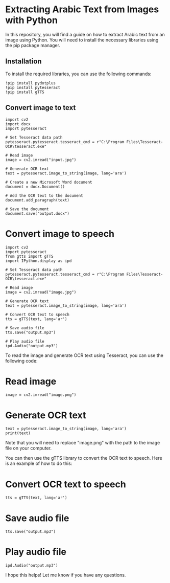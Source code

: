 # Extracting Arabic Text from Images with Python

In this repository, you will find a guide on how to extract Arabic text from an image using Python. You will need to install the necessary libraries using the pip package manager.

## Installation

To install the required libraries, you can use the following commands:
```
!pip install pydotplus
!pip install pytesseract
!pip install gTTS
```

## Convert image to text

```
import cv2
import docx
import pytesseract

# Set Tesseract data path
pytesseract.pytesseract.tesseract_cmd = r"C:\Program Files\Tesseract-OCR\tesseract.exe"

# Read image
image = cv2.imread("input.jpg")

# Generate OCR text
text = pytesseract.image_to_string(image, lang='ara')

# Create a new Microsoft Word document
document = docx.Document()

# Add the OCR text to the document
document.add_paragraph(text)

# Save the document
document.save("output.docx")
```



# Convert image to speech
```
import cv2
import pytesseract
from gtts import gTTS
import IPython.display as ipd

# Set Tesseract data path
pytesseract.pytesseract.tesseract_cmd = r"C:\Program Files\Tesseract-OCR\tesseract.exe"

# Read image
image = cv2.imread("image.jpg")

# Generate OCR text
text = pytesseract.image_to_string(image, lang='ara')

# Convert OCR text to speech
tts = gTTS(text, lang='ar')

# Save audio file
tts.save("output.mp3")

# Play audio file
ipd.Audio("output.mp3")
```
To read the image and generate OCR text using Tesseract, you can use the following code:

# Read image
```
image = cv2.imread("image.png")
```
# Generate OCR text
 ```
text = pytesseract.image_to_string(image, lang='ara')
print(text)
```
Note that you will need to replace "image.png" with the path to the image file on your computer.

You can then use the gTTS library to convert the OCR text to speech. Here is an example of how to do this:

# Convert OCR text to speech
```
tts = gTTS(text, lang='ar')
```
# Save audio file
```
tts.save("output.mp3")
```
# Play audio file
```
ipd.Audio("output.mp3")
```
I hope this helps! Let me know if you have any questions.

